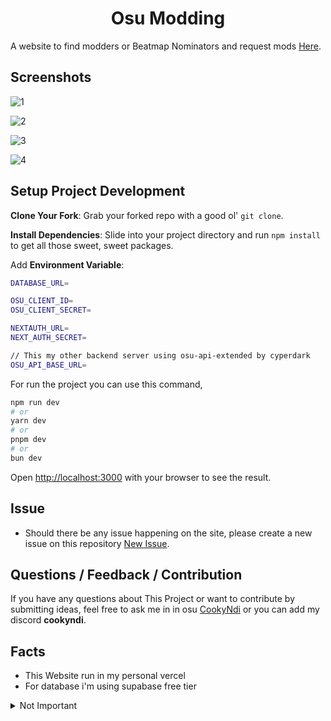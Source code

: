 <h1 align="center">Osu Modding</h1>

A website to find modders or Beatmap Nominators and request mods [Here](https://osu-mod.vercel.app/).

## Screenshots
![1](https://cdn.discordapp.com/attachments/1231040485297229926/1248837989593780255/image.png?ex=66651e83&is=6663cd03&hm=0807ba1ca7e88be6d0cab592bbc895f2fc67ccc96ea83705b6dd1662ed403ffa&)

![2](https://cdn.discordapp.com/attachments/1231040485297229926/1248838248139329628/image.png?ex=66651ec0&is=6663cd40&hm=549d88d86591594d9aabe777356b71158412a4f228e3dcb5364d2c5bcbe31719&)

![3](https://cdn.discordapp.com/attachments/1231040485297229926/1248838487772364862/image.png?ex=66651ef9&is=6663cd79&hm=16c8ed26a0ea35417e5f9f7eaa5f99ace872a50642f31da75e17b9a39de985a1&)

![4](https://cdn.discordapp.com/attachments/1231040485297229926/1248838688990036059/image.png?ex=66651f29&is=6663cda9&hm=d1a9b00cc16cc69cd43db19a26c2e9eb1dd87a1145066e59d8c9d01d1101deb3&)

## Setup Project Development

**Clone Your Fork**: Grab your forked repo with a good ol' `git clone`.

**Install Dependencies**: Slide into your project directory and run `npm install` to get all those sweet, sweet packages.

Add **Environment Variable**:

```bash
DATABASE_URL=

OSU_CLIENT_ID=
OSU_CLIENT_SECRET=

NEXTAUTH_URL=
NEXT_AUTH_SECRET=

// This my other backend server using osu-api-extended by cyperdark
OSU_API_BASE_URL=

```

For run the project you can use this command,

```bash
npm run dev
# or
yarn dev
# or
pnpm dev
# or
bun dev
```

Open [http://localhost:3000](http://localhost:3000) with your browser to see the result.

## Issue

- Should there be any issue happening on the site, please create a new issue on this repository [New Issue](https://github.com/CookyNdi/osu-mod/issues/new).

## Questions / Feedback / Contribution

If you have any questions about This Project or want to contribute by submitting ideas, feel free to ask me in in osu [CookyNdi](https://osu.ppy.sh/users/16983379) or you can add my discord **cookyndi**.

## Facts
- This Website run in my personal vercel
- For database i'm using supabase free tier

<details>
  <summary>Not Important</summary>

![1](https://cdn.discordapp.com/attachments/1231040485297229926/1247493854010282084/image.png?ex=6664d7f0&is=66638670&hm=679d96a4d928dcf2113acb5cfddd6983a7585a94f7bbd8b02496ac5f664e93e3&)
![2](https://cdn.discordapp.com/attachments/1231040485297229926/1247729182448816220/image.png?ex=66650a5a&is=6663b8da&hm=b1b4d23dc1fe439ada118ddf193589240a5b87e4c3acd8666c2ad787b360421c&)
![3](https://cdn.discordapp.com/attachments/1231040485297229926/1248848238300233760/image.png?ex=6665280e&is=6663d68e&hm=34a44f7f39a4f9570eae6cbe8ae49112b6f4badf9e9355d89d276226881d106f&)
</details>

